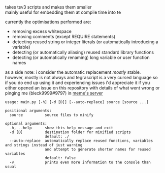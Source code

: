 takes tsv3 scripts and makes them smaller  
mainly useful for embedding them at compile time into te

currently the optimisations performed are:
- removing excess whitespace
- removing comments (except REQUIRE statements)
- detecting reused string or integer literals (or automatically introducing a variable) 
- detecting (or automatically aliasing) reused standard library functions
- detecting (or automatically renaming) long variable or user function names

as a side note: i consider the automatic replacement *mostly* stable. 
however, mostly is not always and tegrascript is a very cursed language so 
if you do end up using it and experiencing issues i'd appreciate it if you either
opened an issue on this repository with details of what went wrong or pinging me
(bleck9999#9797) in [meme's server](https://discord.gg/nhvWK2Q)
```
usage: main.py [-h] [-d [D]] [--auto-replace] source [source ...]

positional arguments:
  source          source files to minify

optional arguments:
  -h, --help      show this help message and exit
  -d [D]          destination folder for minified scripts
                  default: ./
  --auto-replace  automatically replace reused functions, variables and strings instead of just warning
                  and attempt to generate shorter names for reused variables 
                  default: false
  -v              prints even more information to the console than usual
```
